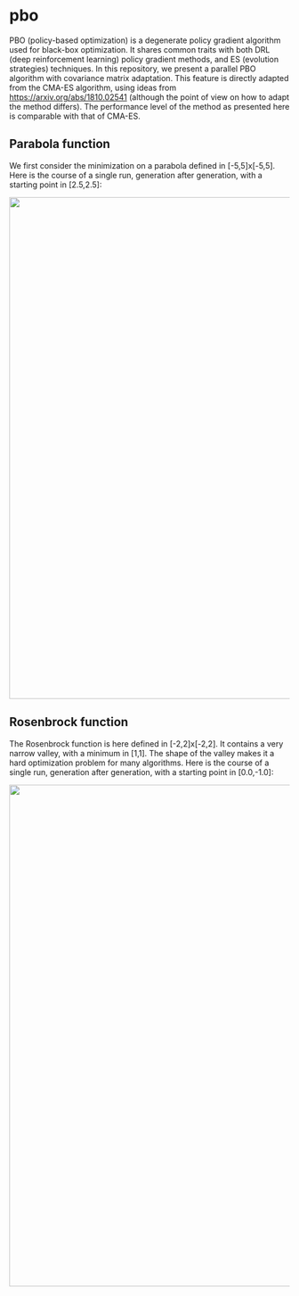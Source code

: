 # pbo

PBO (policy-based optimization) is a degenerate policy gradient algorithm used for black-box optimization. It shares common traits with both DRL (deep reinforcement learning) policy gradient methods, and ES (evolution strategies) techniques. In this repository, we present a parallel PBO algorithm with covariance matrix adaptation. This feature is directly adapted from the CMA-ES algorithm, using ideas from https://arxiv.org/abs/1810.02541 (although the point of view on how to adapt the method differs). The performance level of the method as presented here is comparable with that of CMA-ES.

## Parabola function

We first consider the minimization on a parabola defined in [-5,5]x[-5,5]. Here is the course of a single run, generation after generation, with a starting point in [2.5,2.5]:

<p align="center">
  <img width="900" alt="" src="https://user-images.githubusercontent.com/44053700/96258559-7a984580-0fbc-11eb-8231-c0436ec53685.gif">
</p>

## Rosenbrock function

The Rosenbrock function is here defined in [-2,2]x[-2,2]. It contains a very narrow valley, with a minimum in [1,1]. The shape of the valley makes it a hard optimization problem for many algorithms. Here is the course of a single run, generation after generation, with a starting point in [0.0,-1.0]:

<p align="center">
  <img width="900" alt="" src="https://user-images.githubusercontent.com/44053700/96370627-c97de080-115e-11eb-88fd-2338069a20df.gif">
</p>
